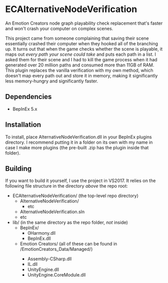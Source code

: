 # ECAlternativeNodeVerification
An Emotion Creators node graph playability check replacement that's faster and
won't crash your computer on complex scenes.

This project came from someone complaining that saving their scene essentially
crashed their computer when they hooked all of the branching up. It turns out
that when the game checks whether the scene is playable, it maps out _every
path your scene could take_ and puts each path in a list. I asked them for their
scene and I had to kill the game process when it had generated over 20 million
paths and consumed more than 11GB of RAM. This plugin replaces the vanilla
verification with my own method, which doesn't map every path out and store
it in memory, making it significantly less memory-hungry and significantly
faster.

## Dependencies
- BepInEx 5.x

## Installation
To install, place AlternativeNodeVerification.dll in your BepInEx plugins directory.
I recommend putting it in a folder on its own with my name in case I make more plugins
(the pre-built .zip has the plugin inside that folder).

## Building
If you want to build it yourself, I use the project in VS2017. It relies on the following
file structure in the directory _above_ the repo root:

- ECAlternativeNodeVerification/ (the top-level repo directory)
  - AlternativeNodeVerification/
    - etc
  - AlternativeNodeVerification.sln
  - etc
- lib/ (in the same directory as the repo folder, _not_ inside)
  - BepInEx/
    - 0Harmony.dll
    - BepInEx.dll
  - Emotion Creators/ (all of these can be found in <EC install folder>/EmotionCreators_Data/Managed/)
    - Assembly-CSharp.dll
    - IL.dll
    - UnityEngine.dll
    - UnityEngine.CoreModule.dll
